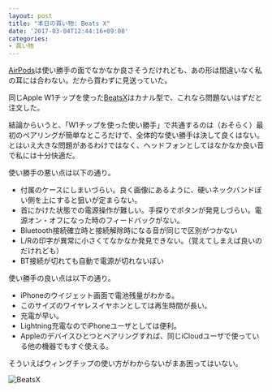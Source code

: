 ```yaml
---
layout: post
title: "本日の買い物: Beats X"
date: '2017-03-04T12:44:16+09:00'
categories:
- 買い物
---
```


[AirPods](http://www.apple.com/jp/airpods/)は使い勝手の面でなかなか良さそうだけれども、あの形は間違いなく私の耳には合わない。だから買わずに見送っていた。

同じApple W1チップを使った[BeatsX](https://www.beatsbydre.com/jp/earphones/beats-x)はカナル型で、これなら問題ないはずだと注文した。

結論からいうと、「W1チップを使った使い勝手」で共通するのは（おそらく）最初のペアリングが簡単なところだけで、全体的な使い勝手は決して良くはない。とはいえ大きな問題があるわけではなく、ヘッドフォンとしてはなかなか良い音で私には十分快適だ。

使い勝手の悪い点は以下の通り。

* 付属のケースにしまいづらい。良く画像にあるように、硬いネックバンドぽい側を上にすると狙いが定まらない。
* 首にかけた状態での電源操作が難しい。手探りでボタンが発見しづらい。電源オン・オフになった時のフィードバックがない。
* Bluetooth接続確立時と接続解除時になる音が同じで区別がつかない
* L/Rの印字が異常に小さくてなかなか発見できない。（覚えてしまえば良いのだけれども）
* BT接続が切れても自動で電源が切れないぽい

使い勝手の良い点は以下の通り。

* iPhoneのウイジェット画面で電池残量がわかる。
* このサイズのワイヤレスイヤホンとしては再生時間が長い。
* 充電が早い。
* Lightning充電なのでiPhoneユーザとしては便利。
* Appleのデバイスひとつとペアリングすれば、同じiCloudユーザで使っている他の機器でもすぐ使える。

そういえばウィングチップの使い方がわからないがまあ困ってはいない。

![BeatsX](/movabletype/images/beatsx.jpg)
